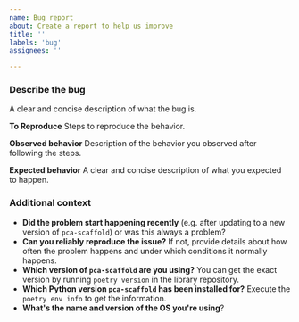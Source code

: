 ```yaml
---
name: Bug report
about: Create a report to help us improve
title: ''
labels: 'bug'
assignees: ''

---
```

<!--

#### Before submitting a bug report

...**check that your issue does not already exist in the [issue tracker](https://github.com/pcah/pca-scaffold/issues)**.

> **Note:** If you find a **Closed** issue that seems like it is the same thing that you're experiencing, open a new issue and include a link to the original issue in the body of your new one.

#### How to submit a valueable and informative bug report?

Check our [bug reporting guideline](https://pcah.github.io/pca-scaffold/contributing/).

-->

### Describe the bug

A clear and concise description of what the bug is.

**To Reproduce**
Steps to reproduce the behavior.

**Observed behavior**
Description of the behavior you observed after following the steps.

**Expected behavior**
A clear and concise description of what you expected to happen.

### Additional context

- **Did the problem start happening recently** (e.g. after updating to a new version of `pca-scaffold`) or was this always a problem?
- **Can you reliably reproduce the issue?** If not, provide details about how often the problem happens and under which conditions it normally happens.
- **Which version of `pca-scaffold` are you using?** You can get the exact version by running `poetry version` in the library repository.
- **Which Python version `pca-scaffold` has been installed for?** Execute the `poetry env info` to get the information.
- **What's the name and version of the OS you're using**?
